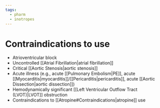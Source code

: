 ```yaml
---
tags:
  - pharm
  - inotropes
---
```


# Contraindications to use

- Atrioventricular block
- Uncontrolled [[Atrial Fibrillation|atrial fibrillation]]
- Critical [[Aortic Stenosis|aortic stenosis]]
- Acute illness (e.g., acute [[Pulmonary Embolism|PE]], acute [[Myocarditis|myocarditis]]/[[Pericarditis|pericarditis]], acute [[Aortic Dissection|aortic dissection]])
- Hemodynamically significant [[Left Ventricular Outflow Tract (LVOT)|LVOT]] obstruction
- Contraindications to [[Atropine#Contraindications|atropine]] use